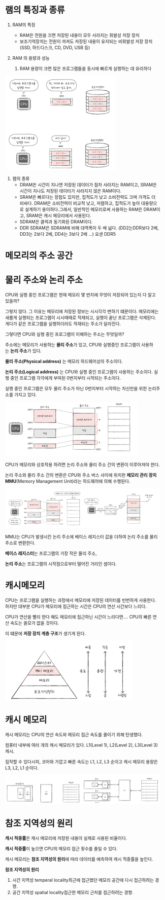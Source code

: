 # 램의 특징과 종류

1. RAM의 특징
    - RAM은 전원을 끄면 저장된 내용이 모두 사라지는 휘발성 저장 장치
    - 보조기억장치는 전원이 꺼져도 저장된 내용이 유지되는 비휘발성 저장 장치 
    (SSD, 하드디스크, CD, DVD, USB 등)
    
2. RAM 의 용량과 성능
    1. RAM 용량이 크면 많은 프로그램들을 동시에 빠르게 실행하는 데 유리하다

![mem1.png](images%2Fmem1.png)

1. 램의 종류
    - DRAM은 시간이 지나면 저장된 데이터가 점차 사라지는 RAM이고, SRAM은 시간이 지나도 저장된 데이터가 사라지지 않은 RAM이다.
    - SRAM은 빠르다는 장점도 있지만, 집적도가 낮고 소비전력도 크며 가격도 더 비싸다. DRAM은 소비전력이 비교적 낮고, 저렴하고, 집적도가 높아 대용량으로 설계하기 용이하다.그래서, 일반적인 메모리로써 사용하는 RAM은 DRAM이고, SRAM은 캐시 메모리에서 사용된다.
    - SDRAM은 클럭과 동기화된 DRAM이다.
    - DDR SDRAM은 SDRAM에 비해 대역폭이 두 배 넓다.
    (DD2는DDR보다 2배, DD3는 2보다 2배, DD4는 3보다 2배 …) 요샌 DDR5

# 메모리의 주소 공간

# **물리 주소와 논리 주소**

CPU와 실행 중인 프로그램은 현재 메모리 몇 번지에 무엇이 저장되어 있는지 다 알고 있을까?

그렇지 않다. 그 이유는 메모리에 저장된 정보는 시시각각 변하기 떄문이다. 메모리에는 새롭게 실행되는 프로그램이 시시때때로 적재되고, 실행이 끝난 프로그램은 삭제된다. 게다가 같은 프로그램을 실행하더라도 적재되는 주소가 달라진다.

그렇다면 CPU와 실행 중인 프로그램이 이해하는 주소는 무엇일까?

주소에는 메모리가 사용하는 **물리 주소**가 있고, CPU와 실행중인 프로그램이 사용하는 **논리 주소**가 있다.

**물리 주소(Physical address)** 는 메모리 하드웨어상의 주소이다.

**논리 주소(Logical address)** 는 CPU와 실행 중인 프로그램이 사용하는 주소이다. 실행 중인 프로그램 각각에게 부여된 0번지부터 시작되는 주소이다.

실행 중인 프로그램은 모두 물리 주소가 아닌 0번지부터 시작하는 자신만을 위한 논리주소를 가지고 있다.

![mem2.png](images%2Fmem2.png)

CPU가 메모리와 상호작용 하려면 논리 주소와 물리 주소 간의 변환이 이루어져야 한다.

논리 주소와 물리 주소 간의 변환은 CPU와 주소 버스 사이에 위치한 **메모리 관리 장치 MMU**(Memory Management Unit)라는 하드웨어에 의해 수행된다.

![mem3.png](images%2Fmem3.png)

MMU는 CPU가 발생시킨 논리 주소에 베이스 레지스터 값을 더하여 논리 주소를 물리 주소로 변환한다.

**베이스 레지스터**는 프로그램의 가장 작은 물리 주소,

**논리 주소**는 프로그램의 시작점으로부터 떨어진 거리인 셈이다.

# 캐시메모리

CPU는 프로그램을 실행하는 과정에서 메모리에 저장된 데이터를 빈번하게 사용한다. 하지만 대부분 CPU가 메모리에 접근하는 시간은 CPU의 연산 시간보다 느리다.

CPU가 연산을 빨리 한다 해도 메모리에 접근하닌 시간이 느리다면…. CPU의 빠른 연산 속도는 쓸모가 없을 것이다.

이 떄문에 **저장 장치 계층 구조**가 생기게 된다.


![mem4.png](images%2Fmem4.png)

# **캐시 메모리**

캐시 메모리는 CPU의 연산 속도와 메모리 접근 속도를 줄이기 위해 탄생했다.

컴퓨터 내부에 여러 개의 캐시 메모리가 있다.
L1(Level 1), L2(Level 2), L3(Level 3) 캐시.

짐작할 수 있다시피, 코어와 가깝고 빠른 속도는 L1, L2, L3 순이고
캐시 메모리 용량은 L3, L2, L1 순이다.

![mem5.png](images%2Fmem5.png)

# **참조 지역성의 원리**

**캐시 적중률**은 캐시 메모리에 저장된 내용이 실제로 사용된 비율이다.

**캐시 적중률**이 높으면 CPU의 메모리 접근 횟수를 줄일 수 있다.

캐시 메모리는 **참조 지역성의 원리**에 따라 데이터를 예측하여 캐시 적중률을 높인다.

**참조 지역성의 원리**

1. 시간 지역성 temperal locality최근에 접근했던 메모리 공간에 다시 접근하려는 경향.
2. 공간 지역성 spatial locality접근한 메모리 근처를 접근하려는 경향.
